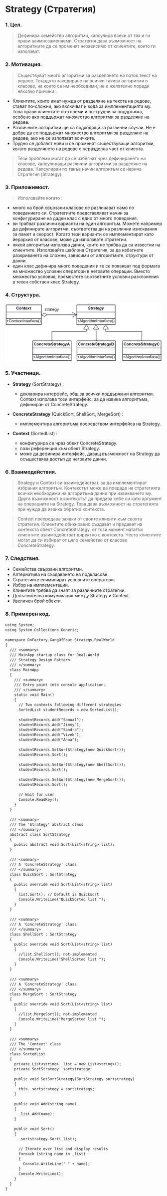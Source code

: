 # Strategy (Стратегия)

### 1. Цел.
> Дефинира семейство алгоритми, капсулира всеки от тях и ги прави ваимнозаменяеми. Стратегия дава възможност на алгоритмите да се 
променят независимо от клиентите, които ги използват.

### 2. Мотивация.
> Съществуват много алгоритми за разделянето на поток текст на редове. Твърдото закодиране на всички такива алгоритми в класове, 
на които са им необходими, не е желателно поради няколко причини :
* Клиентите, които имат нужда от разделяне на текста на редове, стават по-сложни, ако включват и кода за имплементацията му. 
Това прави клиентите по-големи и по-трудни за поддръжка, особено ако поддържат множество алгоритми за разделяне на редове.
* Различните алгоритми ще са подходящи за различни случаи. Не е добре да се поддържат множество алгоритми за разделяне на 
редове, ако не се използват всичките.
* Трудно се добавят нови и се променят съществуващи алгоритми, когато разделянето на редове е неразделна част от клиента.

> Тези проблеми могат да се избегнат чрез дефинирането на класове, капсулиращи различни алгоритми за разделяне на редове. 
Капсулиран по такъв начин алгоритъм се нарича Стратегия (Strategy).

### 3. Приложимост.
> Използвайте когато :
* много на брой свързани класове се различават само по поведението си. Стратегиите представляват начин за конфигуриране на 
даден клас с едно от много поведения.
* ви трябват различни варианти на един алгоритъм. Можете например да дефинирате алгоритми, съответстващи на различни изисквания 
за памет и скорост. Когато тези варианти се имплементират като йерархия от класове, може да използвате стратегии.
* някой алгоритъм използва данни, които не трябва да са известни на клиентите. Използвайте шаблона Стратегия, за да избегнете 
разкриването на сложни, зависими от алгоритмите, структури от данни.
* един клас дефинира много поведения и те се появяват под формата на множество условни оператори в неговите операции. Вместо 
множество условия, преместете съответните условни разклонения в техен собствен клас Strategy.

### 4. Структура.
![схема](https://github.com/Borayvor/TelerikAcademy_2015_2016/blob/master/H08_High_Quality_Code/S16_BehavioralPatterns/Diagrams/strategy.jpg)

### 5. Участници.
* **Strategy** (SortStrategy) :
    * декларира интерфейс, общ за всички поддържани алгоритми. Context използва този интерфейс, за да извика алгоритъма, 
    дефиниран от ConcreteStrategy.
    
* **ConcreteStrategy** (QuickSort, ShellSort, MergeSort) :
    * имплементира алгоритъма посредством интерфейса на Strategy.

* **Context** (SortedList) :
    * конфигурира се чрез обект ConcreteStrategy.
    * пази референция към обект Strategy.
    * може да дефинира интерфейс, даващ възможност на Strategy да осъществява достъп до неговите данни.

### 6. Взаимодействия.
> Strategy и Context си взаимодействат, за да имплементират избрания алгоритъм. Контекстът може да предаде на стратегията 
всички необходими на алгоритъма данни при извикването му. Друга възможност е контекстът да предава себе си като аргумент 
на операциите на Strategy. Това дава възможност на стратегията при нужда да извика обратно контекста.

> Context препредава заявки от своите клиенти към своята стратегия. Клиентите обикновено създават и предават на контекста 
обект ConcreteStrategy, от този момент нататък клиентите взаимодействат директно с контекста. Често клиентите могат 
да си избират от цяло семейство от класове ConcreteStrategy.

### 7. Следствия.
* Семейства свързани алгоритми.
* Алтернатива на създаването на подкласове.
* Стратегиите елиминират условните оператори.
* Избор на имплементации.
* Клиентите трябва да знаят за различните стратегии.
* Допълнителна комуникация между Strategy и Context.
* Увеличен брой обекти.

### 8. Примерен код.
```
using System;
using System.Collections.Generic;
 
namespace DoFactory.GangOfFour.Strategy.RealWorld
{
  /// <summary>
  /// MainApp startup class for Real-World 
  /// Strategy Design Pattern.
  /// </summary>
  class MainApp
  {
    /// <summary>
    /// Entry point into console application.
    /// </summary>
    static void Main()
    {
      // Two contexts following different strategies
      SortedList studentRecords = new SortedList();
 
      studentRecords.Add("Samual");
      studentRecords.Add("Jimmy");
      studentRecords.Add("Sandra");
      studentRecords.Add("Vivek");
      studentRecords.Add("Anna");
 
      studentRecords.SetSortStrategy(new QuickSort());
      studentRecords.Sort();
 
      studentRecords.SetSortStrategy(new ShellSort());
      studentRecords.Sort();
 
      studentRecords.SetSortStrategy(new MergeSort());
      studentRecords.Sort();
 
      // Wait for user
      Console.ReadKey();
    }
  }
 
  /// <summary>
  /// The 'Strategy' abstract class
  /// </summary>
  abstract class SortStrategy
  {
    public abstract void Sort(List<string> list);
  }
 
  /// <summary>
  /// A 'ConcreteStrategy' class
  /// </summary>
  class QuickSort : SortStrategy
  {
    public override void Sort(List<string> list)
    {
      list.Sort(); // Default is Quicksort
      Console.WriteLine("QuickSorted list ");
    }
  }
 
  /// <summary>
  /// A 'ConcreteStrategy' class
  /// </summary>
  class ShellSort : SortStrategy
  {
    public override void Sort(List<string> list)
    {
      //list.ShellSort(); not-implemented
      Console.WriteLine("ShellSorted list ");
    }
  }
 
  /// <summary>
  /// A 'ConcreteStrategy' class
  /// </summary>
  class MergeSort : SortStrategy
  {
    public override void Sort(List<string> list)
    {
      //list.MergeSort(); not-implemented
      Console.WriteLine("MergeSorted list ");
    }
  }
 
  /// <summary>
  /// The 'Context' class
  /// </summary>
  class SortedList
  {
    private List<string> _list = new List<string>();
    private SortStrategy _sortstrategy;
 
    public void SetSortStrategy(SortStrategy sortstrategy)
    {
      this._sortstrategy = sortstrategy;
    }
 
    public void Add(string name)
    {
      _list.Add(name);
    }
 
    public void Sort()
    {
      _sortstrategy.Sort(_list);
 
      // Iterate over list and display results
      foreach (string name in _list)
      {
        Console.WriteLine(" " + name);
      }
      Console.WriteLine();
    }
  }
}
```
